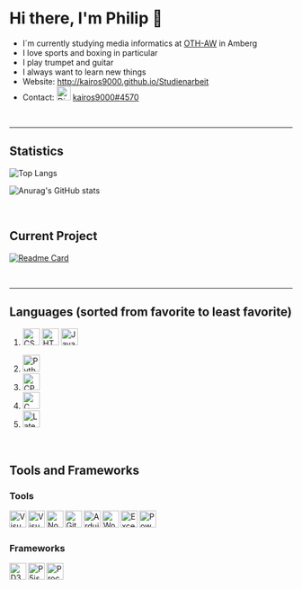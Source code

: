 # Hi there, I'm Philip 👋

- I´m currently studying media informatics at [OTH-AW](https://www.oth-aw.de) in Amberg
- I love sports and boxing in particular
- I play trumpet and guitar
- I always want to learn new things
- Website: http://kairos9000.github.io/Studienarbeit
- Contact: <img alt="Discord" width="25px" src=https://user-images.githubusercontent.com/64527112/108357945-65435a00-71ee-11eb-8dfd-1a6fdb751e1c.png /> <a href="https://discordapp.com/users/280730160167256065/">kairos9000#4570</a>

<br>

---

## Statistics

![Top Langs](https://github-readme-stats.vercel.app/api/top-langs/?username=kairos9000&hide=jupyter%20notebook,xslt&layout=default&theme=radical)

![Anurag's GitHub stats](https://github-readme-stats.vercel.app/api?username=kairos9000&show_icons=true&theme=radical)

<br>

## Current Project

[![Readme Card](https://github-readme-stats.vercel.app/api/pin/?username=kairos9000&repo=BlackjackGame&theme=radical)](https://github.com/kairos9000/BlackjackGame)
 
<br>

---

## Languages (sorted from favorite to least favorite)
<div></div>
<ol>
<li>

 <img alt="CSS3" width="30px"
src=https://user-images.githubusercontent.com/64527112/108068828-e40b8c00-7062-11eb-8927-7300d7755af8.png />
 <img alt="HTML5" width="30px"  
src=https://user-images.githubusercontent.com/64527112/108068788-d6560680-7062-11eb-8258-7c995e872a1a.png />
 <img alt="JavaScript" width="30px" 
src=https://user-images.githubusercontent.com/64527112/108068864-ef5eb780-7062-11eb-984c-8e2aa2c7ab32.png />
 </li>
 <li>
<img alt="Python" width="30px" 
src=https://user-images.githubusercontent.com/64527112/108068895-fe456a00-7062-11eb-9db2-689fd5ca14d0.png />
  </li>
 <li>
<img alt="CPP" width="30px"
src=https://user-images.githubusercontent.com/64527112/108068734-c3433680-7062-11eb-86bc-e65119001594.png />
  </li>
 <li>
 <img alt="C" width="30px" 
src=https://user-images.githubusercontent.com/64527112/108068673-aeff3980-7062-11eb-85b6-da664ef8f694.png />
  </li>
 <li>
<img alt="Latex" width="30px" 
src=https://user-images.githubusercontent.com/64527112/108068932-0bfaef80-7063-11eb-9581-446b31a76c91.png />
  </li>

</ol>

<br>

## Tools and Frameworks

### Tools
<img align="left" alt="Visual Studio Code" width="30px"  
src=https://user-images.githubusercontent.com/64527112/108072205-e1129a80-7066-11eb-8446-31fde6d6996b.png />
<img align="left" alt="Visual Studio 2019" width="30px"
src=https://user-images.githubusercontent.com/64527112/108202603-ab7eb780-7121-11eb-9e85-0d502ba0d92a.png />
<img align="left" alt="Node.js" width="30px" 
src=https://user-images.githubusercontent.com/64527112/108072524-4bc3d600-7067-11eb-8dd9-85f65c0f2f0d.png />
<img align="left" alt="GitHub" width="30px" 
src=https://user-images.githubusercontent.com/64527112/108072236-ee2f8980-7066-11eb-8452-30244d9b6fab.png />
<img align="left" alt="Arduino" width="30px" 
src=https://user-images.githubusercontent.com/64527112/108072276-fc7da580-7066-11eb-87a1-91ede0d25759.png />
<img align="left" alt="Word" width="30px"
src=https://user-images.githubusercontent.com/64527112/108072050-b58fb000-7066-11eb-9e48-ed233b1ff650.png />
<img align="left" alt="Excel" width="30px"
src=https://user-images.githubusercontent.com/64527112/108072085-c0e2db80-7066-11eb-9263-1ead8e0bf225.png />
<img align="left" alt="Powerpoint" width="30px" 
src=https://user-images.githubusercontent.com/64527112/108072131-cdffca80-7066-11eb-8746-68db167b1495.png />

<br><br>



### Frameworks

<img align="left" alt="D3" width="30px" 
src=https://user-images.githubusercontent.com/64527112/108072811-a4936e80-7067-11eb-969f-8322fae47315.png />
<img align="left" alt="P5js" width="30px"
src=https://user-images.githubusercontent.com/64527112/108072849-b248f400-7067-11eb-866c-eb76323785b1.png />
<img align="left" alt="Processing" width="30px" 
src=https://user-images.githubusercontent.com/64527112/108072939-cc82d200-7067-11eb-9f02-305eb47ee9ca.png />
<br><br>


